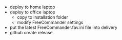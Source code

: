 - deploy to home laptop
- deploy to office laptop
	- copy to installation folder
	- modify FreeCommander settings
- put the latest FreeCommander.fav.ini file into delivery
- github create release
